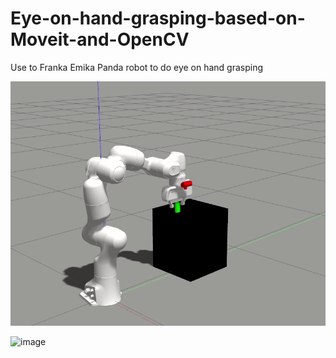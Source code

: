 # Eye-on-hand-grasping-based-on-Moveit-and-OpenCV
Use to Franka Emika Panda robot to do eye on hand grasping

![image](https://github.com/wangtiehao2010/Eye-on-hand-grasping-based-on-Moveit-and-OpenCV/blob/master/gif/gazebo_demo.gif)

![image](https://github.com/wangtiehao2010/Eye-on-hand-grasping-based-on-Moveit-and-OpenCV/blob/master/gif/rqt_image_view_demo.gif)
